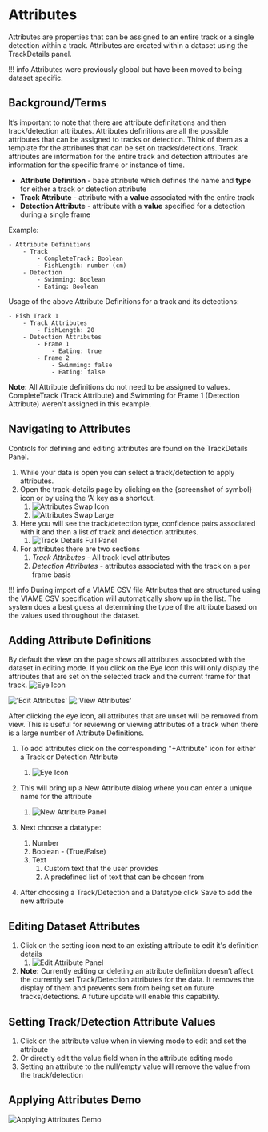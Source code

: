 # Attributes

Attributes are properties that can be assigned to an entire track or a single detection within a track. Attributes are created within a dataset using the TrackDetails panel.

!!! info
    Attributes were previously global but have been moved to being dataset specific.

## Background/Terms

It’s important to note that there are attribute definitations and then track/detection attributes.  Attributes definitions are all the possible attributes that can be assigned to tracks or detection.  Think of them as a template for the attributes that can be set on tracks/detections.  Track attributes are information for the entire track and detection attributes are information for the specific frame or instance of time.

- **Attribute Definition** - base attribute which defines the name and **type** for either a track or detection attribute
- **Track Attribute** - attribute with a **value** associated with the entire track
- **Detection Attribute** - attribute with a **value** specified for a detection during a single frame

Example:

    - Attribute Definitions
        - Track
            - CompleteTrack: Boolean
            - FishLength: number (cm)
        - Detection
            - Swimming: Boolean
            - Eating: Boolean

Usage of the above Attribute Definitions for a track and its detections:

    - Fish Track 1
        - Track Attributes
            - FishLength: 20
        - Detection Attributes
            - Frame 1
                - Eating: true
            - Frame 2
                - Swimming: false
                - Eating: false
**Note:** All Attribute definitions do not need to be assigned to values.  CompleteTrack (Track Attribute) and Swimming for Frame 1 (Detection Attribute) weren't assigned in this example.

## Navigating to Attributes

Controls for defining and editing attributes are found on the TrackDetails Panel. 

1. While your data is open you can select a track/detection to apply attributes.
1. Open the track-details page by clicking on the  {screenshot of symbol} icon or by using the ‘A’ key as a shortcut.
    1. ![Attributes Swap Icon](images/Attributes/swapIcon.png)
    1. ![Attributes Swap Large](images/Attributes/goingToDetails.png)
1. Here you will see the track/detection type, confidence pairs associated with it and then a list of track and detection attributes.
    1. ![Track Details Full Panel](images/Attributes/trackDetailsFull.png)
1. For attributes there are two sections
    1. *Track Attributes* - All track level attributes
    1. *Detection Attributes* - attributes associated with the track on a per frame basis

!!! info
    During import of a VIAME CSV file Attributes that are structured using the VIAME CSV specification will automatically show up in the list.  The system does a best guess at determining the type of the attribute based on the values used throughout the dataset.

## Adding Attribute Definitions

By default the view on the page shows all attributes associated with the dataset in editing mode.  If you click on the Eye Icon this will only display the attributes that are set on the selected track and the current frame for that track.
![Eye Icon](images/Attributes/eyeIcon.png)

!['Edit Attributes'](images/Attributes/trackDetailsFull.png)    !['View Attributes'](images/Attributes/trackDetailsView.png)

After clicking the eye icon, all attributes that are unset will be removed from view.  This is useful for reviewing or viewing attributes of a track when there is a large number of Attribute Definitions.

1. To add attributes click on the corresponding "+Attribute" icon for either a Track or Detection Attribute
    1. ![Eye Icon](images/Attributes/AttributeButton.png)

1. This will bring up a New Attribute dialog where you can enter a unique name for the attribute
    1. ![New Attribute Panel](images/Attributes/newAttribute.png)
1. Next choose a datatype: 
    1. Number
    1. Boolean - (True/False)
    2. Text
        1. Custom text that the user provides
        1. A predefined list of text that can be chosen from
1. After choosing a Track/Detection and a Datatype click Save to add the new attribute

## Editing Dataset Attributes
1. Click on the setting icon next to an existing attribute to edit it's definition details
    1. ![Edit Attribute Panel](images/Attributes/editAttribute.png)
1. **Note:**  Currently editing or deleting an attribute definition doesn’t affect the currently set Track/Detection attributes for the data.  It removes the display of them and prevents sem from being set on future tracks/detections.  A future update will enable this capability.


## Setting Track/Detection Attribute Values
1.  Click on the attribute value when in viewing mode to edit and set the attribute
1.  Or directly edit the value field when in the attribute editing mode
1.  Setting an attribute to the null/empty value will remove the value from the track/detection

## Applying Attributes Demo

![Applying Attributes Demo](videos/Attributes/ApplyingAttributes.gif)
